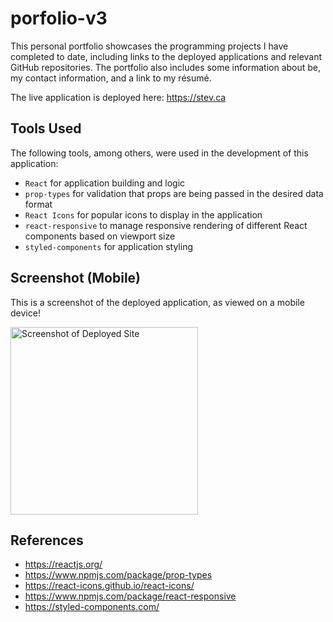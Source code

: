 # porfolio-v3

This personal portfolio showcases the programming projects I have completed to date, including links to the deployed applications and relevant GitHub repositories. The portfolio also includes some information about be, my contact information, and a link to my résumé.

The live application is deployed here: https://stev.ca

## Tools Used

The following tools, among others, were used in the development of this application:

- `React` for application building and logic
- `prop-types` for validation that props are being passed in the desired data format
- `React Icons` for popular icons to display in the application
- `react-responsive` to manage responsive rendering of different React components based on viewport size
- `styled-components` for application styling

## Screenshot (Mobile)

This is a screenshot of the deployed application, as viewed on a mobile device!

<img src="src/assets/images/mobile_screenshot.png" alt="Screenshot of Deployed Site" width="300"/>

## References

- https://reactjs.org/
- https://www.npmjs.com/package/prop-types
- https://react-icons.github.io/react-icons/
- https://www.npmjs.com/package/react-responsive
- https://styled-components.com/
